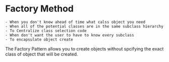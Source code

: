 # Factory Method
    - When you don't know ahead of time what calss object you need
    - When all of the potential classes are in the same subclass hierarchy
    - To Centralize class selection code
    - When don't want the user to have to know every subclass
    - To encapsulate object create
The Factory Pattern allows you to create objects without spcifying the exact class of object that will be created. 